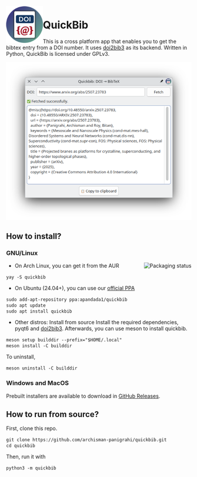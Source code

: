 # <img src="assets/icon/scalable/io.github.archisman_panigrahi.quickbib.svg" align="left" width="100" height="100">  <br> QuickBib

This is a cross platform app that enables you to get the bibtex entry from a DOI number. It uses [doi2bib3](https://github.com/archisman-panigrahi/doi2bib3) as its backend. Written in Python, QuickBib is licensed under GPLv3.
 
![screenshot](assets/screenshots/quickbib_arxiv.png)

## How to install?

### GNU/Linux
<a href="https://repology.org/project/quickbib/versions">
    <img src="https://repology.org/badge/vertical-allrepos/quickbib.svg" alt="Packaging status" align="right">
</a>

 - On Arch Linux, you can get it from the AUR

```
yay -S quickbib
```

- On Ubuntu (24.04+), you can use our [official PPA](https://code.launchpad.net/~apandada1/+archive/ubuntu/quickbib)
```
sudo add-apt-repository ppa:apandada1/quickbib
sudo apt update
sudo apt install quickbib
```

- Other distros: Install from source
Install the required dependencies, pyqt6 and [doi2bib3](https://github.com/archisman-panigrahi/doi2bib3). Afterwards, you can use meson to install quickbib.
```
meson setup builddir --prefix="$HOME/.local"
meson install -C builddir
```

To uninstall, 
```
meson uninstall -C builddir
```
### Windows and MacOS
Prebuilt installers are available to download in [GitHub Releases](https://github.com/archisman-panigrahi/QuickBib/releases/latest).

## How to run from source?

First, clone this repo.

```
git clone https://github.com/archisman-panigrahi/quickbib.git
cd quickbib
```

Then, run it with

```
python3 -m quickbib
```
